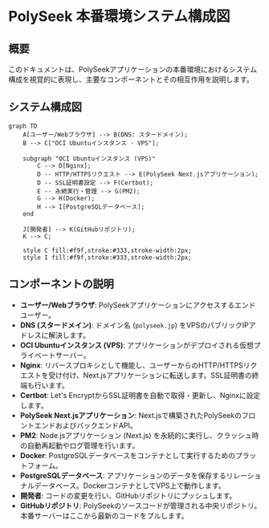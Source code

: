 # PolySeek 本番環境システム構成図

## 概要
このドキュメントは、PolySeekアプリケーションの本番環境におけるシステム構成を視覚的に表現し、主要なコンポーネントとその相互作用を説明します。

## システム構成図

```mermaid
graph TD
    A[ユーザー/Webブラウザ] --> B(DNS: スタードメイン);
    B --> C["OCI Ubuntuインスタンス - VPS"];

    subgraph "OCI Ubuntuインスタンス (VPS)"
        C --> D[Nginx];
        D -- HTTP/HTTPSリクエスト --> E(PolySeek Next.jsアプリケーション);
        D -- SSL証明書設定 --> F(Certbot);
        E -- 永続実行・管理 --> G(PM2);
        G --> H(Docker);
        H --> I[PostgreSQLデータベース];
    end

    J[開発者] --> K(GitHubリポジトリ);
    K --> C;

    style C fill:#f9f,stroke:#333,stroke-width:2px;
    style I fill:#f9f,stroke:#333,stroke-width:2px;
```

## コンポーネントの説明

*   **ユーザー/Webブラウザ**: PolySeekアプリケーションにアクセスするエンドユーザー。
*   **DNS (スタードメイン)**: ドメイン名 (`polyseek.jp`) をVPSのパブリックIPアドレスに解決します。
*   **OCI Ubuntuインスタンス (VPS)**: アプリケーションがデプロイされる仮想プライベートサーバー。
*   **Nginx**: リバースプロキシとして機能し、ユーザーからのHTTP/HTTPSリクエストを受け付け、Next.jsアプリケーションに転送します。SSL証明書の終端も行います。
*   **Certbot**: Let's EncryptからSSL証明書を自動で取得・更新し、Nginxに設定します。
*   **PolySeek Next.jsアプリケーション**: Next.jsで構築されたPolySeekのフロントエンドおよびバックエンドAPI。
*   **PM2**: Node.jsアプリケーション (Next.js) を永続的に実行し、クラッシュ時の自動再起動やログ管理を行います。
*   **Docker**: PostgreSQLデータベースをコンテナとして実行するためのプラットフォーム。
*   **PostgreSQLデータベース**: アプリケーションのデータを保存するリレーショナルデータベース。DockerコンテナとしてVPS上で動作します。
*   **開発者**: コードの変更を行い、GitHubリポジトリにプッシュします。
*   **GitHubリポジトリ**: PolySeekのソースコードが管理される中央リポジトリ。本番サーバーはここから最新のコードをプルします。